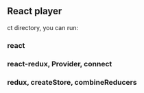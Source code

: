 ## React player

ct directory, you can run:

### react

### react-redux, Provider, connect

### redux, createStore, combineReducers
